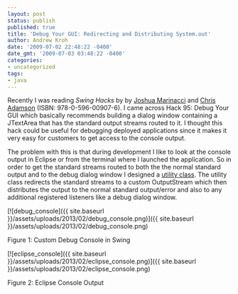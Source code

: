 ```yaml
---
layout: post
status: publish
published: true
title: 'Debug Your GUI: Redirecting and Distributing System.out'
author: Andrew Kroh
date: '2009-07-02 22:48:22 -0400'
date_gmt: '2009-07-03 03:48:22 -0400'
categories:
- uncategorized
tags:
- java
---
```

Recently I was reading _Swing Hacks_ by by [Joshua
Marinacci](http://www.oreillynet.com/pub/au/2200?x-t=book.view) and [Chris
Adamson](http://www.oreillynet.com/pub/au/1045?x-t=book.view) (ISBN:
978-0-596-00907-6). I came across Hack 95: Debug Your GUI which basically
recommends building a dialog window containing a JTextArea that has the standard
output streams routed to it. I thought this hack could be useful for debugging
deployed applications since it makes it very easy for customers to get access to
the console output.

The problem with this is that during development I like to look at the console
output in Eclipse or from the terminal where I launched the application. So in
order to get the standard streams routed to both the the normal standard output
and to the debug dialog window I designed a [utility
class](https://gist.github.com/andrewkroh/50f83a579cccf2717e68). The utility
class redirects the standard streams to a custom OutputStream which then
distributes the output to the normal standard output/error and also to any
additional registered listeners like a debug dialog window.


[![debug_console]({{ site.baseurl }}/assets/uploads/2013/02/debug_console.png)]({{ site.baseurl }}/assets/uploads/2013/02/debug_console.png)

Figure 1: Custom Debug Console in Swing

[![eclipse_console]({{ site.baseurl }}/assets/uploads/2013/02/eclipse_console.png)]({{ site.baseurl }}/assets/uploads/2013/02/eclipse_console.png)


Figure 2: Eclipse Console Output
